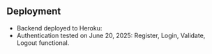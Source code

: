 ## Deployment

- Backend deployed to Heroku: [<heroku-url>](https://task-management-platform-746079896238.herokuapp.com/)
- Authentication tested on June 20, 2025: Register, Login, Validate, Logout functional.
